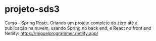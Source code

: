 # projeto-sds3
Curso - Spring React. Criando um projeto completo do zero até a publicação na nuvem, usando Spring no back end, e React no front end
Netlify: https://miguelprogrammer.netlify.app/
